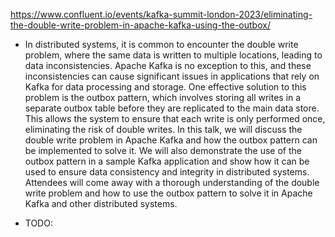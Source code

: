 https://www.confluent.io/events/kafka-summit-london-2023/eliminating-the-double-write-problem-in-apache-kafka-using-the-outbox/

* In distributed systems, it is common to encounter the double write problem, where the same data is written to multiple locations, leading to data inconsistencies. Apache Kafka is no exception to this, and these inconsistencies can cause significant issues in applications that rely on Kafka for data processing and storage. One effective solution to this problem is the outbox pattern, which involves storing all writes in a separate outbox table before they are replicated to the main data store. This allows the system to ensure that each write is only performed once, eliminating the risk of double writes. In this talk, we will discuss the double write problem in Apache Kafka and how the outbox pattern can be implemented to solve it. We will also demonstrate the use of the outbox pattern in a sample Kafka application and show how it can be used to ensure data consistency and integrity in distributed systems. Attendees will come away with a thorough understanding of the double write problem and how to use the outbox pattern to solve it in Apache Kafka and other distributed systems.

* TODO: 